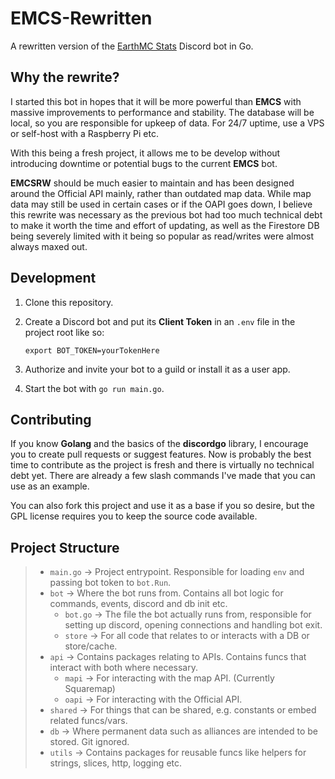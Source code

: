 # EMCS-Rewritten
A rewritten version of the [EarthMC Stats](https://github.com/EarthMC-Toolkit/EarthMC-Stats) Discord bot in Go.

## Why the rewrite?
I started this bot in hopes that it will be more powerful than **EMCS** with massive improvements to performance and stability.
The database will be local, so you are responsible for upkeep of data. For 24/7 uptime, use a VPS or self-host with a Raspberry Pi etc.

With this being a fresh project, it allows me to be develop without introducing downtime or potential bugs to the current **EMCS** bot.

**EMCSRW** should be much easier to maintain and has been designed around the Official API mainly, rather than outdated map data.
While map data may still be used in certain cases or if the OAPI goes down, I believe this rewrite was necessary as the previous bot had too much
technical debt to make it worth the time and effort of updating, as well as the Firestore DB being severely limited with it being so popular as read/writes were almost always maxed out.

## Development
1. Clone this repository.
1. Create a Discord bot and put its **Client Token** in an `.env` file in the project root like so:
    ```console 
    export BOT_TOKEN=yourTokenHere
    ```

1. Authorize and invite your bot to a guild or install it as a user app.
1. Start the bot with `go run main.go`.

## Contributing
If you know **Golang** and the basics of the **discordgo** library, I encourage you to create pull requests or suggest features. Now is probably the best time to contribute as the project is fresh and there is virtually no technical debt yet. There are already a few slash commands I've made that you can use as an example.

You can also fork this project and use it as a base if you so desire, but the GPL license requires you to keep the source code available.

## Project Structure
>- `main.go` -> Project entrypoint. Responsible for loading `env` and passing bot token to `bot.Run`.
>- `bot` -> Where the bot runs from. Contains all bot logic for commands, events, discord and db init etc.
>   - `bot.go` -> The file the bot actually runs from, responsible for setting up discord, opening connections and handling bot exit.
>   - `store` -> For all code that relates to or interacts with a DB or store/cache.
>- `api` -> Contains packages relating to APIs. Contains funcs that interact with both where necessary.
>   - `mapi` -> For interacting with the map API. (Currently Squaremap)
>   - `oapi` -> For interacting with the Official API.
>- `shared` -> For things that can be shared, e.g. constants or embed related funcs/vars.
>- `db` -> Where permanent data such as alliances are intended to be stored. Git ignored.
>- `utils` -> Contains packages for reusable funcs like helpers for strings, slices, http, logging etc.
